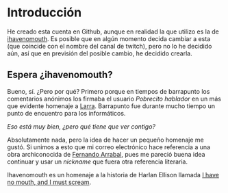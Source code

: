 # Introducción

He creado esta cuenta en Github, aunque en realidad la que utilizo es la de [ihavenomouth](https://github.com/ihavenomouth). Es posible que en algún momento decida cambiar a esta (que coincide con el nombre del canal de twitch), pero no lo he decidido aún, así que en previsión del posible cambio, he decidido crearla.

## Espera ¿ihavenomouth?

Bueno, sí. ¿Pero por qué? Primero porque en tiempos de barrapunto los comentarios anónimos los firmaba el usuario *Pobrecito hablador* en un más que evidente homenaje a [Larra](https://es.wikipedia.org/wiki/Mariano_Jos%C3%A9_de_Larra). Barrapunto fue durante mucho tiempo un punto de encuentro para los informáticos.

*Eso está muy bien, ¿pero qué tiene que ver contigo?*

Absolutamente nada, pero la idea de hacer un pequeño homenaje me gustó. Si unimos a esto que mi correo electrónico hace referencia a una obra archiconocida de [Fernando Arrabal](https://es.wikipedia.org/wiki/Fernando_Arrabal), pues me pareció buena idea continuar y usar un *nickname* que fuera otra referencia literaria.

Ihavenomouth es un homenaje a la historia de Harlan Ellison llamada [I have no mouth, and I must scream](https://es.wikipedia.org/wiki/No_tengo_boca_y_debo_gritar).
